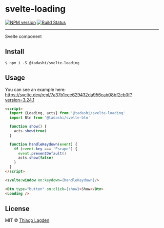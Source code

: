 # svelte-loading

[![NPM version][npm-img]][npm]
[![Build Status][ci-img]][ci]


[npm-img]:         https://img.shields.io/npm/v/@tadashi/svelte-loading.svg
[npm]:             https://www.npmjs.com/package/@tadashi/svelte-loading
[ci-img]:          https://github.com/lagden/svelte-loading/workflows/Node.js%20CI/badge.svg
[ci]:              https://github.com/lagden/svelte-loading/actions?query=workflow%3A%22Node.js+CI%22

---

Svelte component

## Install

```
$ npm i -S @tadashi/svelte-loading
```


## Usage

You can see an example here: https://svelte.dev/repl/7a37b1cee629432da956cab08bf2cb0f?version=3.24.1

```html
<script>
  import {Loading, acts} from '@tadashi/svelte-loading'
  import Btn from '@tadashi/svelte-btn'

  function show() {
    acts.show(true)
  }

  function handleKeydown(event) {
    if (event.key === 'Escape') {
      event.preventDefault()
      acts.show(false)
    }
  }
</script>

<svelte:window on:keydown={handleKeydown}/>

<Btn type="button" on:click={show}>Show</Btn>
<Loading />
```


## License

MIT © [Thiago Lagden](https://github.com/lagden)
